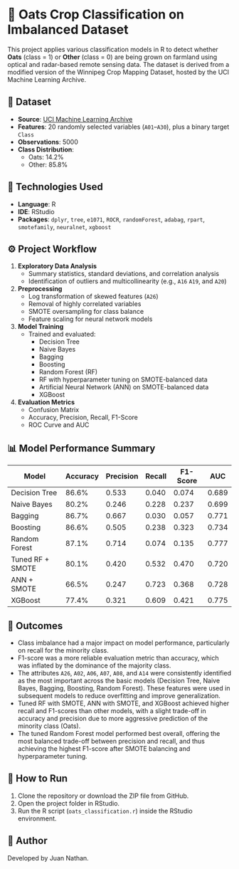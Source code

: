 # 🌾 Oats Crop Classification on Imbalanced Dataset

This project applies various classification models in R to detect whether **Oats** (class = 1) or **Other** (class = 0) are being grown on farmland using optical and radar-based remote sensing data. The dataset is derived from a modified version of the Winnipeg Crop Mapping Dataset, hosted by the UCI Machine Learning Archive.

## 📁 Dataset

- **Source**: [UCI Machine Learning Archive](https://archive.ics.uci.edu/dataset/525/crop+mapping+using+fused+optical+radar+data+set)
- **Features**: 20 randomly selected variables (`A01`–`A30`), plus a binary target `Class`
- **Observations**: 5000
- **Class Distribution**:
  - Oats: 14.2%
  - Other: 85.8%

## 🧰 Technologies Used

- **Language**: R
- **IDE**: RStudio
- **Packages**: `dplyr`, `tree`, `e1071`, `ROCR`, `randomForest`, `adabag`, `rpart`, `smotefamily`, `neuralnet`, `xgboost`

## ⚙️ Project Workflow

1. **Exploratory Data Analysis**
   - Summary statistics, standard deviations, and correlation analysis
   - Identification of outliers and multicollinearity (e.g., `A16` `A19`, and `A20`)
2. **Preprocessing**
   - Log transformation of skewed features (`A26`)
   - Removal of highly correlated variables
   - SMOTE oversampling for class balance
   - Feature scaling for neural network models
3. **Model Training**
   - Trained and evaluated:
     - Decision Tree
     - Naive Bayes
     - Bagging
     - Boosting
     - Random Forest (RF)
     - RF with hyperparameter tuning on SMOTE-balanced data
     - Artificial Neural Network (ANN) on SMOTE-balanced data
     - XGBoost
4. **Evaluation Metrics**
   - Confusion Matrix
   - Accuracy, Precision, Recall, F1-Score
   - ROC Curve and AUC

## 📊 Model Performance Summary

| Model                 | Accuracy | Precision | Recall | F1-Score | AUC   |
|-----------------------|----------|-----------|--------|----------|-------|
| Decision Tree         | 86.6%    | 0.533     | 0.040  | 0.074    | 0.689 |
| Naive Bayes           | 80.2%    | 0.246     | 0.228  | 0.237    | 0.699 |
| Bagging               | 86.7%    | 0.667     | 0.030  | 0.057    | 0.771 |
| Boosting              | 86.6%    | 0.505     | 0.238  | 0.323    | 0.734 |
| Random Forest         | 87.1%    | 0.714     | 0.074  | 0.135    | 0.777 |
| Tuned RF + SMOTE      | 80.1%    | 0.420     | 0.532  | 0.470    | 0.720 |
| ANN + SMOTE           | 66.5%    | 0.247     | 0.723  | 0.368    | 0.728 |
| XGBoost               | 77.4%    | 0.321     | 0.609  | 0.421    | 0.775 |

## 🔑 Outcomes

- Class imbalance had a major impact on model performance, particularly on recall for the minority class.
- F1-score was a more reliable evaluation metric than accuracy, which was inflated by the dominance of the majority class.
- The attributes `A26`, `A02`, `A06`, `A07`, `A08`, and `A14` were consistently identified as the most important across the basic models (Decision Tree, Naive Bayes, Bagging, Boosting, Random Forest). These features were used in subsequent models to reduce overfitting and improve generalization.
- Tuned RF with SMOTE, ANN with SMOTE, and XGBoost achieved higher recall and F1-scores than other models, with a slight trade-off in accuracy and precision due to more aggressive prediction of the minority class (Oats).
- The tuned Random Forest model performed best overall, offering the most balanced trade-off between precision and recall, and thus achieving the highest F1-score after SMOTE balancing and hyperparameter tuning.

## 🚀 How to Run

1. Clone the repository or download the ZIP file from GitHub.
2. Open the project folder in RStudio.
3. Run the R script (`oats_classification.r`) inside the RStudio environment.

## 👤 Author

Developed by Juan Nathan.
